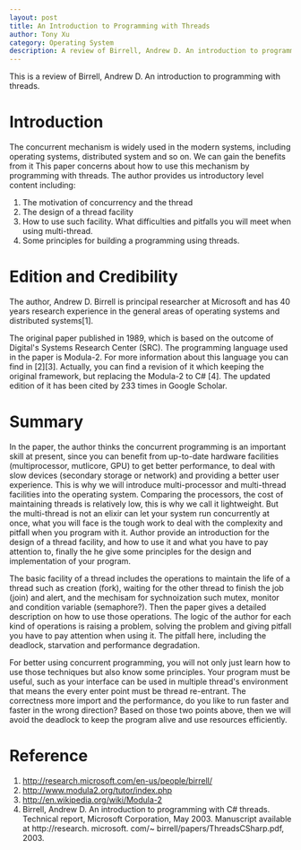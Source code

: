 ```yaml
---
layout: post
title: An Introduction to Programming with Threads
author: Tony Xu
category: Operating System
description: A review of Birrell, Andrew D. An introduction to programming with threads.
---
```


This is a review of Birrell, Andrew D. An introduction to programming with threads.

# Introduction

The concurrent mechanism is widely used in the modern systems, including operating systems, distributed system and so on. We can gain the benefits from it This paper concerns about how to use this mechanism by programming with threads. The author provides us introductory level content including:
1) The motivation of concurrency and the thread
2) The design of a thread facility
3) How to use such facility. What difficulties and pitfalls you will meet when using multi-thread.
4) Some principles for building a programming using threads.

# Edition and Credibility

The author, Andrew D. Birrell is principal researcher at Microsoft and has 40 years research experience in the general areas of operating systems and distributed systems[1].

The original paper published in 1989, which is based on the outcome of Digital's Systems Research Center (SRC). The programming language used in the paper is Modula-2. For more information about this language you can find in [2][3]. Actually, you can find a revision of it which keeping the original framework, but replacing the Modula-2 to C# [4]. The updated edition of it has been cited by 233 times in Google Scholar.

# Summary

In the paper, the author thinks the concurrent programming is an important skill at present, since you can benefit from up-to-date hardware facilities (multiprocessor, mutlicore, GPU) to get better performance, to deal with slow devices (secondary storage or network) and providing a better user experience. This is why we will introduce multi-processor and multi-thread facilities into the operating system. Comparing the processors, the cost of maintaining threads is relatively low, this is why we call it lightweight. But the multi-thread is not an elixir can let your system run concurrently at once, what you will face is the tough work to deal with the complexity and pitfall when you program with it. Author provide an introduction for the design of a thread facility, and how to use it and what you have to pay attention to, finally the he give some principles for the design and implementation of your program.

The basic facility of a thread includes the operations to maintain the life of a thread such as creation (fork), waiting for the other thread to finish the job (join) and alert, and the mechisam for sychnoization such mutex, monitor and condition variable (semaphore?). Then the paper gives a detailed description on how to use those operations. The logic of the author for each kind of operations is raising a problem, solving the problem and giving pitfall you have to pay attention when using it. The pitfall here, including the deadlock, starvation and performance degradation.

For better using concurrent programming, you will not only just learn how to use those techniques but also know some principles. Your program must be useful, such as your interface can be used in multiple thread's environment that means the every enter point must be thread re-entrant. The correctness more import and the performance, do you like to run faster and faster in the wrong direction? Based on those two points above, then we will avoid the deadlock to keep the program alive and use resources efficiently.

# Reference
1. http://research.microsoft.com/en-us/people/birrell/
2. http://www.modula2.org/tutor/index.php
3. http://en.wikipedia.org/wiki/Modula-2
4. Birrell, Andrew D. An introduction to programming with C# threads. Technical report, Microsoft Corporation, May 2003. Manuscript available at http://research. microsoft. com/~ birrell/papers/ThreadsCSharp.pdf, 2003.
